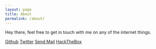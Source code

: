```yaml
---
layout: page
title: About
permalink: /about/
---
```


Hey there, feel free to get in touch with me on any of the internet things.

<a href="https://github.com/{{site.github_username}}">Github</a>
<a href="https://twitter.com/{{site.twitter_username}}">Twitter</a>
<a href="mailto:{{site.email}}">Send Mail</a>
<a href="https://app.hackthebox.eu/users/28273">HackTheBox</a>
